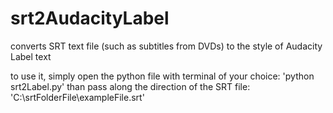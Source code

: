 # srt2AudacityLabel
converts SRT text file (such as subtitles from DVDs) to the style of Audacity Label text

to use it, simply open the python file with terminal of your choice:
'python srt2Label.py'
than pass along the direction of the SRT file:
'C:\srtFolderFile\exampleFile.srt'
